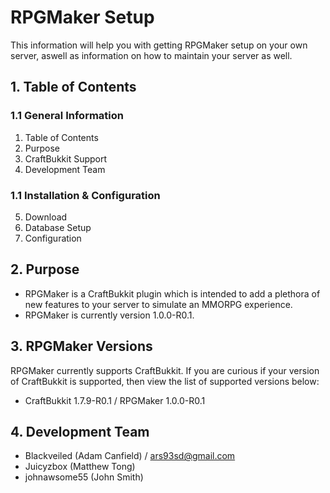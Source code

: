 # RPGMaker Setup #

This information will help you with getting RPGMaker setup on your own server, aswell as information on how to maintain your server as well.

## 1. Table of Contents ##
### 1.1 General Information
1. Table of Contents
2. Purpose
3. CraftBukkit Support
4. Development Team

### 1.1 Installation & Configuration ###
5. Download
6. Database Setup
7. Configuration

## 2. Purpose ##

* RPGMaker is a CraftBukkit plugin which is intended to add a plethora of new features to your server to simulate an MMORPG experience.
* RPGMaker is currently version 1.0.0-R0.1.

## 3. RPGMaker Versions ##

RPGMaker currently supports CraftBukkit.  If you are curious if your version of CraftBukkit is supported, then view the list of supported versions below:

* CraftBukkit 1.7.9-R0.1 / RPGMaker 1.0.0-R0.1

## 4. Development Team ##

* Blackveiled (Adam Canfield) / ars93sd@gmail.com
* Juicyzbox (Matthew Tong)
* johnawsome55 (John Smith)